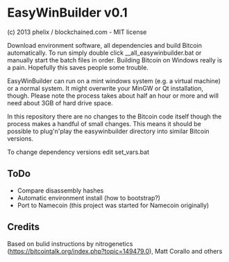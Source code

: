 EasyWinBuilder v0.1
===============
(c) 2013 phelix / blockchained.com - MIT license

Download environment software, all dependencies and build Bitcoin automatically. To run simply double click __all_easywinbuilder.bat or manually start the batch files in order. Building Bitcoin on Windows really is a pain. Hopefully this saves people some trouble.

EasyWinBuilder can run on a mint windows system (e.g. a virtual machine) or a normal system. It might overwrite your MinGW or Qt installation, though. Please note the process takes about half an hour or more and will need about 3GB of hard drive space.

In this repository there are no changes to the Bitcoin code itself though the process makes a handful of small changes. This means it should be possible to plug'n'play the easywinbuilder directory into similar Bitcoin versions.

To change dependency versions edit set_vars.bat

ToDo
-----
* Compare disassembly hashes
* Automatic environment install (how to bootstrap?)
* Port to Namecoin (this project was started for Namecoin originally)

Credits
-------
Based on bulid instructions by nitrogenetics (https://bitcointalk.org/index.php?topic=149479.0), Matt Corallo and others
